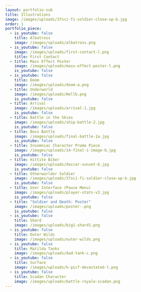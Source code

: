 ```yaml
---
layout: portfolio-sub
title: Illustrations
image: /images/uploads/37sci-fi-soldier-close-up-b.jpg
order: 1
portfolio_piece:
  - is_youtube: false
    title: Albatross
    image: /images/uploads/albatross.png
  - is_youtube: false
    image: /images/uploads/first-contact-l.png
    title: First Contact
  - title: Mass Effect Poster
    image: /images/uploads/mass-effect-poster-l.png
    is_youtube: false
  - is_youtube: false
    title: Doom
    image: /images/uploads/doom-a.png
  - title: Underworld
    image: /images/uploads/Hellb.png
    is_youtube: false
  - title: Arrival
    image: /images/uploads/arrival-1.jpg
    is_youtube: false
  - title: Battle in the Skies
    image: /images/uploads/ship-battle-2.jpg
    is_youtube: false
  - title: Boss Battle
    image: /images/uploads/final-battle-1a.jpg
    is_youtube: false
  - title: Insomniac Character Promo Piece
    image: /images/uploads/14-final-i-image-b.jpg
    is_youtube: false
  - title: Hittite Biker
    image: /images/uploads/daccar-sunset-b.jpg
    is_youtube: false
  - title: Otherworlder Soldier
    image: /images/uploads/37sci-fi-soldier-close-up-b.jpg
    is_youtube: false
  - title: User Interface (Pause Menu)
    image: /images/uploads/player-stats-v3.jpg
    is_youtube: false
  - title: "Soldier and Death: Poster"
    image: /images/uploads/poster-.png
    is_youtube: false
  - is_youtube: false
    title: Shard
    image: /images/uploads/big1-shard1.png
  - is_youtube: false
    title: Outer Wilds
    image: /images/uploads/outer-wilds.png
  - is_youtube: false
    title: Matilda Tanks
    image: /images/uploads/dad-tank-c.png
  - is_youtube: false
    title: Surface
    image: /images/uploads/k-picf-devastated-l.png
  - is_youtube: false
    title: Scadan Character
    image: /images/uploads/battle-royale-scadan.png
---
```

